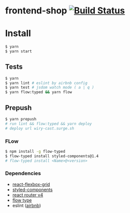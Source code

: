# frontend-shop [![Build Status](https://travis-ci.org/stk-dmitry/adidas-shop-frontend.svg?branch=master)](https://travis-ci.org/stk-dmitry/adidas-shop-frontend)

# Install
```sh
$ yarn
$ yarn start
```

## Tests
```sh
$ yarn
$ yarn lint # eslint by airbnb config
$ yarn test # jsdom watch mode ( a | q )
$ yarn flow:typed && yarn flow
```

## Prepush
```sh
$ yarn prepush
# run lint && flow:typed && yarn deploy
# deploy url wiry-cast.surge.sh
```

### FLow
```sh
$ npm install -g flow-typed
$ flow-typed install styled-components@1.4
# flow-typed install <Name>@<version>
```

### Dependencies
- [react-flexbox-grid](https://github.com/roylee0704/react-flexbox-grid)
- [styled-components](https://github.com/styled-components/styled-components)
- [react router v4](https://reacttraining.com/react-router/web/api/)
- [flow type](https://github.com/flowtype/flow-typed)
- eslint ([airbnb](https://github.com/airbnb/javascript/tree/master/packages/eslint-config-airbnb))

